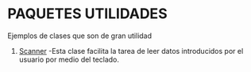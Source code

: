 # PAQUETES UTILIDADES

Ejemplos de clases que son de gran utilidad

1. [Scanner](Ejercicio_Scanner.java)
-Esta clase facilita la tarea de leer datos introducidos por el usuario por medio del teclado.